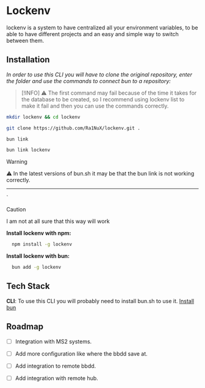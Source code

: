 
# Lockenv

lockenv is a system to have centralized all your environment variables, to be able to have different projects and an easy and simple way to switch between them.

## Installation

*In order to use this CLI you will have to clone the original repository, enter the folder and use the commands to connect bun to a repository:*

> [!INFO]
> ⚠️ The first command may fail because of the time it takes for the database to be created, so I recommend using lockenv list to make it fail and then you can use the commands correctly.

```bash
mkdir lockenv && cd lockenv
```
```bash
git clone https://github.com/Ra1NuX/lockenv.git .
```
```bash
bun link
```
```bash
bun link lockenv
```
> [!WARNING]
> ⚠️ In the latest versions of bun.sh it may be that the bun link is not working correctly.

---
`

> [!CAUTION]
> I am not at all sure that this way will work

**Install lockenv with npm:**
```bash
  npm install -g lockenv
```
    
**Install lockenv with bun:**
```bash
  bun add -g lockenv
```

## Tech Stack

**CLI**: To use this CLI you will probably need to install bun.sh to use it.
[Install bun](https://bun.sh/docs/installation)

## Roadmap

* [ ]  Integration with MS2 systems.
* [ ]  Add more configuration like where the bbdd save at.
* [ ]  Add integration to remote bbdd.
* [ ]  Add integration with remote hub.

